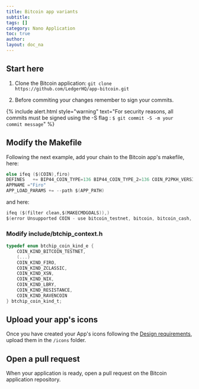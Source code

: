 ```yaml
---
title: Bitcoin app variants
subtitle:
tags: []
category: Nano Application
toc: true
author:
layout: doc_na
---
```


## Start here

1. Clone the Bitcoin application: `git clone https://github.com/LedgerHQ/app-bitcoin.git`

2. Before commiting your changes remember to sign your commits.

{% include alert.html style="warning" text="For security reasons, all commits must be signed using the -S flag : <code>$ git commit -S -m your commit message</code>" %}

## Modify the Makefile

Following the next example, add your chain to the Bitcoin app's makefile, here:

``` c
else ifeq ($(COIN),firo)
DEFINES   += BIP44_COIN_TYPE=136 BIP44_COIN_TYPE_2=136 COIN_P2PKH_VERSION=82 COIN_P2SH_VERSION=7 COIN_FAMILY=1 COIN_COINID=\"Zcoin\" COIN_COINID_HEADER=\"FIRO\" COIN_COLOR_HDR=0x3EAD54 COIN_COLOR_DB=0xA3DCAE COIN_COINID_NAME=\"Firo\" COIN_COINID_SHORT=\"FIRO\" COIN_KIND=COIN_KIND_FIRO
APPNAME ="Firo"
APP_LOAD_PARAMS += --path $(APP_PATH)
```

and here:

```c
ifeq ($(filter clean,$(MAKECMDGOALS)),)
$(error Unsupported COIN - use bitcoin_testnet, bitcoin, bitcoin_cash, bitcoin_gold, litecoin, dogecoin, dash, zcash, horizen, komodo, stratis, peercoin, posw, pivx, viacoin, vertcoin, stealth, digibyte, qtum, hcash, bitcoin_private, firo, gamecredits, zclassic)
```

### Modify include/btchip_context.h

``` c
typedef enum btchip_coin_kind_e {
    COIN_KIND_BITCOIN_TESTNET,
    (...)
    COIN_KIND_FIRO,
    COIN_KIND_ZCLASSIC,
    COIN_KIND_XSN,
    COIN_KIND_NIX,
    COIN_KIND_LBRY,
    COIN_KIND_RESISTANCE,
    COIN_KIND_RAVENCOIN
} btchip_coin_kind_t;

```

## Upload your app's icons

Once you have created your App's icons following the [Design requirements](../design-requirements), upload them in the `/icons` folder.

## Open a pull request

When your application is ready, open a pull request on the Bitcoin application repository.
